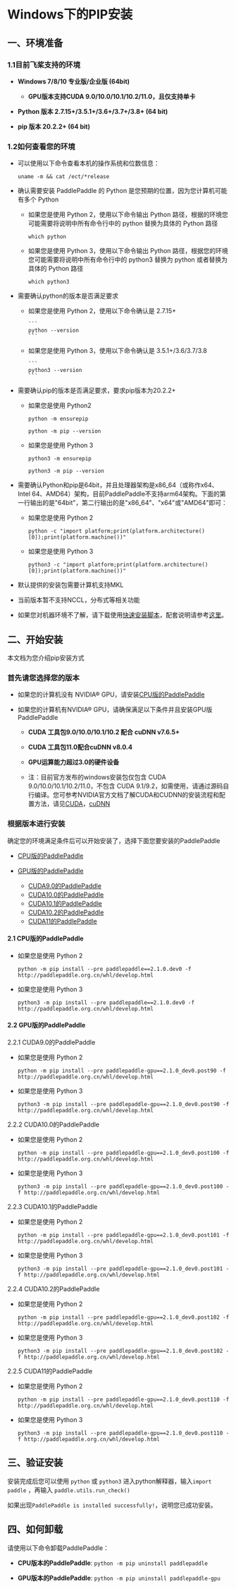 # Windows下的PIP安装

## 一、环境准备

### 1.1目前飞桨支持的环境

* **Windows 7/8/10 专业版/企业版 (64bit)**
  * **GPU版本支持CUDA 9.0/10.0/10.1/10.2/11.0，且仅支持单卡**

* **Python 版本 2.7.15+/3.5.1+/3.6+/3.7+/3.8+ (64 bit)**

* **pip 版本 20.2.2+ (64 bit)**

### 1.2如何查看您的环境

* 可以使用以下命令查看本机的操作系统和位数信息：

  ```
  uname -m && cat /ect/*release
  ```



* 确认需要安装 PaddlePaddle 的 Python 是您预期的位置，因为您计算机可能有多个 Python

  * 如果您是使用 Python 2，使用以下命令输出 Python 路径，根据的环境您可能需要将说明中所有命令行中的 python 替换为具体的 Python 路径

    ```
    which python
    ```

  * 如果您是使用 Python 3，使用以下命令输出 Python 路径，根据您的环境您可能需要将说明中所有命令行中的 python3 替换为 python 或者替换为具体的 Python 路径

    ```
    which python3
    ```



* 需要确认python的版本是否满足要求

  * 如果您是使用 Python 2，使用以下命令确认是 2.7.15+

        ```
        python --version
        ```

  * 如果您是使用 Python 3，使用以下命令确认是 3.5.1+/3.6/3.7/3.8

        ```
        python3 --version
        ```

* 需要确认pip的版本是否满足要求，要求pip版本为20.2.2+

  * 如果您是使用 Python2

    ```
    python -m ensurepip
    ```

    ```
    python -m pip --version
    ```

  * 如果您是使用 Python 3

    ```
    python3 -m ensurepip
    ```

    ```
    python3 -m pip --version
    ```


* 需要确认Python和pip是64bit，并且处理器架构是x86_64（或称作x64、Intel 64、AMD64）架构，目前PaddlePaddle不支持arm64架构。下面的第一行输出的是"64bit"，第二行输出的是"x86_64"、"x64"或"AMD64"即可：

  * 如果您是使用 Python 2

    ```
    python -c "import platform;print(platform.architecture()[0]);print(platform.machine())"
    ```

  * 如果您是使用 Python 3

    ```
    python3 -c "import platform;print(platform.architecture()[0]);print(platform.machine())"
    ```



* 默认提供的安装包需要计算机支持MKL
* 当前版本暂不支持NCCL，分布式等相关功能

* 如果您对机器环境不了解，请下载使用[快速安装脚本](https://fast-install.bj.bcebos.com/fast_install.sh)，配套说明请参考[这里](https://github.com/PaddlePaddle/FluidDoc/tree/develop/doc/fluid/install/install_script.md)。



## 二、开始安装

本文档为您介绍pip安装方式

### 首先请您选择您的版本

* 如果您的计算机没有 NVIDIA® GPU，请安装[CPU版的PaddlePaddle](#cpu)

* 如果您的计算机有NVIDIA® GPU，请确保满足以下条件并且安装GPU版PaddlePaddle

  * **CUDA 工具包9.0/10.0/10.1/10.2 配合 cuDNN v7.6.5+**

  * **CUDA 工具包11.0配合cuDNN v8.0.4**

  * **GPU运算能力超过3.0的硬件设备**

  * 注：目前官方发布的windows安装包仅包含 CUDA 9.0/10.0/10.1/10.2/11.0，不包含 CUDA 9.1/9.2，如需使用，请通过源码自行编译。您可参考NVIDIA官方文档了解CUDA和CUDNN的安装流程和配置方法，请见[CUDA](https://docs.nvidia.com/cuda/cuda-installation-guide-linux/)，[cuDNN](https://docs.nvidia.com/deeplearning/sdk/cudnn-install/)



### 根据版本进行安装
确定您的环境满足条件后可以开始安装了，选择下面您要安装的PaddlePaddle

* [CPU版的PaddlePaddle](#cpu)

* [GPU版的PaddlePaddle](#gpu)
  * [CUDA9.0的PaddlePaddle](#cuda9)
  * [CUDA10.0的PaddlePaddle](#cuda10)
  * [CUDA10.1的PaddlePaddle](#cuda10.1)
  * [CUDA10.2的PaddlePaddle](#cuda10.2)
  * [CUDA11的PaddlePaddle](#cuda11)


#### 2.1 <span id="cpu">CPU版的PaddlePaddle</span>

* 如果您是使用 Python 2

  ```
  python -m pip install --pre paddlepaddle==2.1.0.dev0 -f http://paddlepaddle.org.cn/whl/develop.html
  ```

* 如果您是使用 Python 3

  ```
  python3 -m pip install --pre paddlepaddle==2.1.0.dev0 -f http://paddlepaddle.org.cn/whl/develop.html
  ```

#### 2.2<span id="gpu"> GPU版的PaddlePaddle</span>

2.2.1 <span id="cuda9">CUDA9.0的PaddlePaddle</span>

* 如果您是使用 Python 2

  ```
  python -m pip install --pre paddlepaddle-gpu==2.1.0_dev0.post90 -f http://paddlepaddle.org.cn/whl/develop.html
  ```

* 如果您是使用 Python 3

  ```
  python3 -m pip install --pre paddlepaddle-gpu==2.1.0_dev0.post90 -f http://paddlepaddle.org.cn/whl/develop.html
  ```

2.2.2 <span id="cuda10">CUDA10.0的PaddlePaddle</span>

* 如果您是使用 Python 2

  ```
  python -m pip install --pre paddlepaddle-gpu==2.1.0_dev0.post100 -f http://paddlepaddle.org.cn/whl/develop.html
  ```

* 如果您是使用 Python 3

  ```
  python3 -m pip install --pre paddlepaddle-gpu==2.1.0_dev0.post100 -f http://paddlepaddle.org.cn/whl/develop.html
  ```

2.2.3 <span id="cuda10.1">CUDA10.1的PaddlePaddle</span>

* 如果您是使用 Python 2

  ```
  python -m pip install --pre paddlepaddle-gpu==2.1.0_dev0.post101 -f http://paddlepaddle.org.cn/whl/develop.html
  ```

* 如果您是使用 Python 3

  ```
  python3 -m pip install --pre paddlepaddle-gpu==2.1.0_dev0.post101 -f http://paddlepaddle.org.cn/whl/develop.html
  ```

2.2.4 <span id="cuda10.2">CUDA10.2的PaddlePaddle</span>

* 如果您是使用 Python 2

  ```
  python -m pip install --pre paddlepaddle-gpu==2.1.0_dev0.post102 -f http://paddlepaddle.org.cn/whl/develop.html
  ```

* 如果您是使用 Python 3

  ```
  python3 -m pip install --pre paddlepaddle-gpu==2.1.0_dev0.post102 -f http://paddlepaddle.org.cn/whl/develop.html
  ```

2.2.5 <span id="cuda11">CUDA11的PaddlePaddle</span>

* 如果您是使用 Python 2
  ```
  python -m pip install --pre paddlepaddle-gpu==2.1.0_dev0.post110 -f http://paddlepaddle.org.cn/whl/develop.html
  ```
* 如果您是使用 Python 3

  ```
  python3 -m pip install --pre paddlepaddle-gpu==2.1.0_dev0.post110 -f http://paddlepaddle.org.cn/whl/develop.html
  ```



## **三、验证安装**

安装完成后您可以使用 `python` 或 `python3` 进入python解释器，输入`import paddle` ，再输入
 `paddle.utils.run_check()`

如果出现`PaddlePaddle is installed successfully!`，说明您已成功安装。

## **四、如何卸载**

请使用以下命令卸载PaddlePaddle：

* **CPU版本的PaddlePaddle**: `python -m pip uninstall paddlepaddle`

* **GPU版本的PaddlePaddle**: `python -m pip uninstall paddlepaddle-gpu`
